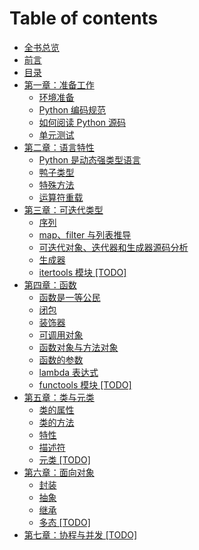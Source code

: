 # Table of contents

* [全书总览](README.md)
* [前言](qian-yan.md)
* [目录](mu-lu.md)
* [第一章：准备工作](lecture-1/README.md)
  * [环境准备](lecture-1/huan-jing-zhun-bei.md)
  * [Python 编码规范](lecture-1/python-bian-ma-gui-fan.md)
  * [如何阅读 Python 源码](lecture-1/ru-he-yue-du-python-yuan-ma.md)
  * [单元测试](lecture-1/dan-yuan-ce-shi.md)
* [第二章：语言特性](lecture-2/README.md)
  * [Python 是动态强类型语言](lecture-2/python-shi-dong-tai-qiang-lei-xing-yu-yan.md)
  * [鸭子类型](lecture-2/ya-zi-lei-xing.md)
  * [特殊方法](lecture-2/te-shu-fang-fa.md)
  * [运算符重载](lecture-2/yun-suan-fu-zhong-zai.md)
* [第三章：可迭代类型](di-san-zhang-ke-die-dai-lei-xing/README.md)
  * [序列](di-san-zhang-ke-die-dai-lei-xing/xu-lie.md)
  * [map、filter 与列表推导](di-san-zhang-ke-die-dai-lei-xing/mapfilter-yu-lie-biao-tui-dao.md)
  * [可迭代对象、迭代器和生成器源码分析](di-san-zhang-ke-die-dai-lei-xing/ke-die-dai-dui-xiang-die-dai-qi-he-sheng-cheng-qi-yuan-ma-fen-xi.md)
  * [生成器](di-san-zhang-ke-die-dai-lei-xing/sheng-cheng-qi.md)
  * [itertools 模块 \[TODO\]](di-san-zhang-ke-die-dai-lei-xing/itertools-mo-kuai-todo.md)
* [第四章：函数](lecture-3/README.md)
  * [函数是一等公民](lecture-3/han-shu-shi-yi-deng-gong-min.md)
  * [闭包](lecture-3/bi-bao.md)
  * [装饰器](lecture-3/zhuang-shi-qi.md)
  * [可调用对象](lecture-3/ke-tiao-yong-dui-xiang.md)
  * [函数对象与方法对象](lecture-3/han-shu-dui-xiang-yu-fang-fa-dui-xiang.md)
  * [函数的参数](lecture-3/han-shu-de-can-shu.md)
  * [lambda 表达式](lecture-3/lambda-biao-da-shi.md)
  * [functools 模块 \[TODO\]](lecture-3/functools-mo-kuai-todo.md)
* [第五章：类与元类](di-wu-zhang-lei-yu-yuan-lei/README.md)
  * [类的属性](di-wu-zhang-lei-yu-yuan-lei/lei-de-shu-xing.md)
  * [类的方法](di-wu-zhang-lei-yu-yuan-lei/lei-de-fang-fa.md)
  * [特性](di-wu-zhang-lei-yu-yuan-lei/te-xing.md)
  * [描述符](di-wu-zhang-lei-yu-yuan-lei/miao-shu-fu.md)
  * [元类 \[TODO\]](di-wu-zhang-lei-yu-yuan-lei/yuan-lei-todo.md)
* [第六章：面向对象](di-liu-zhang-mian-xiang-dui-xiang/README.md)
  * [封装](di-liu-zhang-mian-xiang-dui-xiang/feng-zhuang.md)
  * [抽象](di-liu-zhang-mian-xiang-dui-xiang/chou-xiang.md)
  * [继承](di-liu-zhang-mian-xiang-dui-xiang/ji-cheng.md)
  * [多态 \[TODO\]](di-liu-zhang-mian-xiang-dui-xiang/duo-tai-todo.md)
* [第七章：协程与并发 \[TODO\]](di-qi-zhang-xie-cheng-yu-bing-fa-todo.md)
